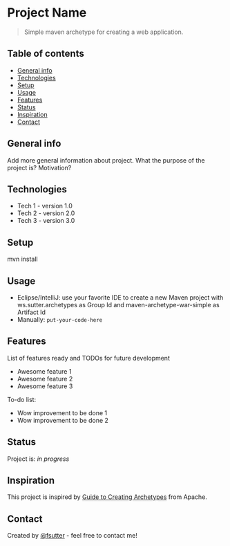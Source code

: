 # Project Name
> Simple maven archetype for creating a web application.

## Table of contents
* [General info](#general-info)
* [Technologies](#technologies)
* [Setup](#setup)
* [Usage](#usage)
* [Features](#features)
* [Status](#status)
* [Inspiration](#inspiration)
* [Contact](#contact)

## General info
Add more general information about project. What the purpose of the project is? Motivation?

## Technologies
* Tech 1 - version 1.0
* Tech 2 - version 2.0
* Tech 3 - version 3.0

## Setup
mvn install

## Usage
* Eclipse/IntelliJ: use your favorite IDE to create a new Maven project with ws.sutter.archetypes as Group Id and maven-archetype-war-simple as Artifact Id
* Manually:
`put-your-code-here`

## Features
List of features ready and TODOs for future development
* Awesome feature 1
* Awesome feature 2
* Awesome feature 3

To-do list:
* Wow improvement to be done 1
* Wow improvement to be done 2

## Status
Project is: _in progress_

## Inspiration
This project is inspired by [Guide to Creating Archetypes](https://maven.apache.org/guides/mini/guide-creating-archetypes.html) from Apache.

## Contact
Created by [@fsutter](https://www.sutter.me/) - feel free to contact me!
